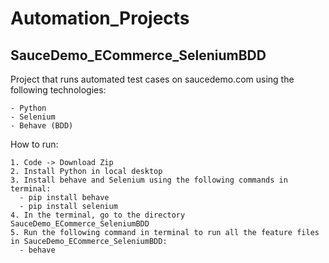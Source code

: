 # Automation_Projects

## SauceDemo_ECommerce_SeleniumBDD
  Project that runs automated test cases on saucedemo.com using the following technologies:
  
    - Python
    - Selenium
    - Behave (BDD)

  How to run:
  
    1. Code -> Download Zip
    2. Install Python in local desktop
    3. Install behave and Selenium using the following commands in terminal:
      - pip install behave
      - pip install selenium
    4. In the terminal, go to the directory SauceDemo_ECommerce_SeleniumBDD
    5. Run the following command in terminal to run all the feature files in SauceDemo_ECommerce_SeleniumBDD:
      - behave
